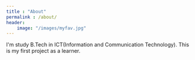 ```yaml
---
title : "About"
permalink : /about/
header:
    image: "/images/myfav.jpg"
---
```


I'm study B.Tech in ICT(Information and Communication Technology). This is my first project as a learner. 
